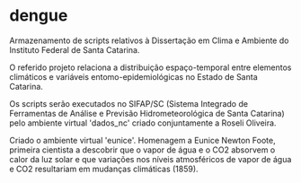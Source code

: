 # dengue
Armazenamento de scripts relativos à Dissertação em Clima e Ambiente do Instituto Federal de Santa Catarina.

O referido projeto relaciona a distribuição espaço-temporal entre elementos climáticos e variáveis entomo-epidemiológicas no Estado de Santa Catarina.

Os scripts serão executados no SIFAP/SC (Sistema Integrado de Ferramentas de Análise e Previsão Hidrometeorológica de Santa Catarina) pelo ambiente virtual 'dados_nc' criado conjuntamente a Roseli Oliveira.

Criado o ambiente virtual 'eunice'. Homenagem a Eunice Newton Foote, primeira cientista a descobrir que o vapor de água e o CO2 absorvem o calor da luz solar e que variações nos níveis atmosféricos de vapor de água e CO2 resultariam em mudanças climáticas (1859).
